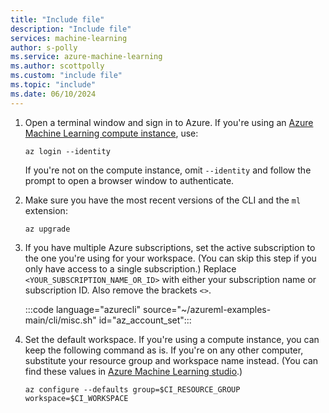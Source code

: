 ```yaml
---
title: "Include file"
description: "Include file"
services: machine-learning
author: s-polly
ms.service: azure-machine-learning
ms.author: scottpolly
ms.custom: "include file"
ms.topic: "include"
ms.date: 06/10/2024
---
```


1. Open a terminal window and sign in to Azure. If you're using an [Azure Machine Learning compute instance](../quickstart-create-resources.md#create-a-compute-instance), use:

    ```azurecli
    az login --identity
    ```

    If you're not on the compute instance, omit `--identity` and follow the prompt to open a browser window to authenticate.

1. Make sure you have the most recent versions of the CLI and the `ml` extension:

    ```azurecli
    az upgrade
    ```

1. If you have multiple Azure subscriptions, set the active subscription to the one you're using for your workspace. (You can skip this step if you only have access to a single subscription.)  Replace `<YOUR_SUBSCRIPTION_NAME_OR_ID>` with either your subscription name or subscription ID. Also remove the brackets `<>`.

    :::code language="azurecli" source="~/azureml-examples-main/cli/misc.sh" id="az_account_set":::


1. Set the default workspace. If you're using a compute instance, you can keep the following command as is. If you're on any other computer, substitute your resource group and workspace name instead. (You can find these values in [Azure Machine Learning studio](../how-to-r-train-model.md#submit-the-job).)

    ```azurecli
    az configure --defaults group=$CI_RESOURCE_GROUP workspace=$CI_WORKSPACE
    ```
